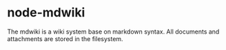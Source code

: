 # node-mdwiki
The mdwiki is a wiki system base on markdown syntax. All documents and attachments are stored in the filesystem.
